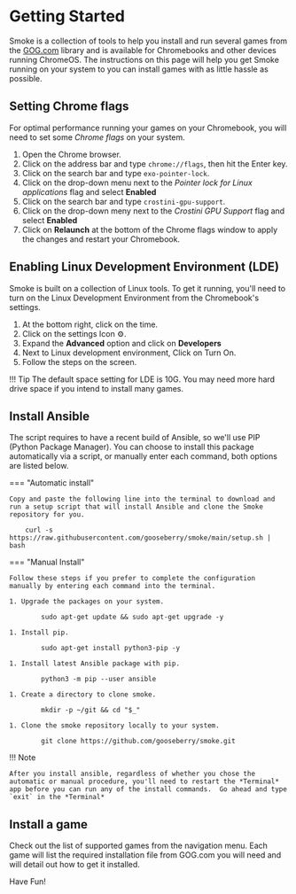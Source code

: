 # Getting Started
Smoke is a collection of tools to help you install and run several games from the [GOG.com](https://www.gog.com) library and is available for Chromebooks and other devices running ChromeOS.  The instructions on this page will help you get Smoke running on your system to you can install games with as little hassle as possible.

## Setting Chrome flags
For optimal performance running your games on your Chromebook, you will need to set some *Chrome flags* on your system. 

1. Open the Chrome browser.
1. Click on the address bar and type `chrome://flags`, then hit the Enter key.
1. Click on the search bar and type `exo-pointer-lock`.
1. Click on the drop-down menu next to the *Pointer lock for Linux applications* flag and select **Enabled**
1. Click on the search bar and type `crostini-gpu-support`.
1. Click on the drop-down meny next to the *Crostini GPU Support* flag and select **Enabled**
1. Click on **Relaunch** at the bottom of the Chrome flags window to apply the changes and restart your Chromebook.


## Enabling Linux Development Environment (LDE)
Smoke is built on a collection of Linux tools.  To get it running, you'll need to turn on the Linux Development Environment from the Chromebook's settings.

1. At the bottom right, click on the time.
1. Click on the settings Icon ⚙️.
1. Expand the **Advanced** option and click on **Developers**
1. Next to Linux development environment, Click on Turn On.
1. Follow the steps on the screen.

!!! Tip
    The default space setting for LDE is 10G.  You may need more hard drive space if you intend to install many games.

## Install Ansible
The script requires to have a recent build of Ansible, so we'll use PIP (Python Package Manager).  You can choose to install this package automatically via a script, or manually enter each command, both options are listed below.

=== "Automatic install"

    Copy and paste the following line into the terminal to download and run a setup script that will install Ansible and clone the Smoke repository for you.

        curl -s https://raw.githubusercontent.com/gooseberry/smoke/main/setup.sh | bash

=== "Manual Install"

    Follow these steps if you prefer to complete the configuration manually by entering each command into the terminal.

    1. Upgrade the packages on your system.

            sudo apt-get update && sudo apt-get upgrade -y

    1. Install pip.

            sudo apt-get install python3-pip -y

    1. Install latest Ansible package with pip.

            python3 -m pip --user ansible

    1. Create a directory to clone smoke.

            mkdir -p ~/git && cd "$_"

    1. Clone the smoke repository locally to your system.
    
            git clone https://github.com/gooseberry/smoke.git

!!! Note

    After you install ansible, regardless of whether you chose the automatic or manual procedure, you'll need to restart the *Terminal* app before you can run any of the install commands.  Go ahead and type `exit` in the *Terminal* 

## Install a game
Check out the list of supported games from the navigation menu.  Each game will list the required installation file from GOG.com you will need and will detail out how to get it installed.

Have Fun!